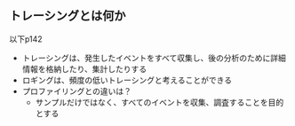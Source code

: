 ## トレーシングとは何か
以下p142
- トレーシングは、発生したイベントをすべて収集し、後の分析のために詳細情報を格納したり、集計したりする
- ロギングは、頻度の低いトレーシングと考えることができる
- プロファイリングとの違いは？
    - サンプルだけではなく、すべてのイベントを収集、調査することを目的とする